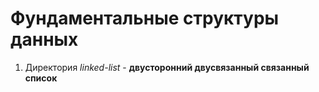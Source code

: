 # Фундаментальные структуры данных
  1. Директория *linked-list* - **двусторонний двусвязанный связанный список**
